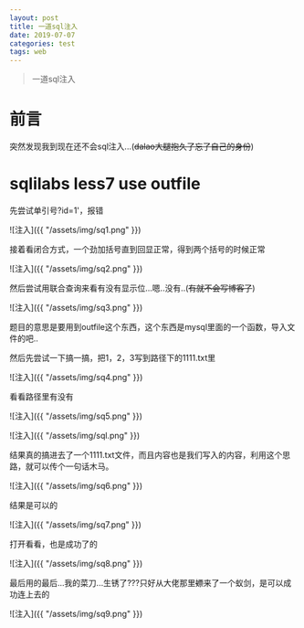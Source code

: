 ```yaml
---
layout: post
title: 一道sql注入
date: 2019-07-07
categories: test
tags: web
---
```


>    一道sql注入

# 前言

突然发现我到现在还不会sql注入...(~~dalao大腿抱久了忘了自己的身份~~)

# sqlilabs less7 use outfile

先尝试单引号?id=1'，报错

![注入]({{ "/assets/img/sq1.png" }})

接着看闭合方式，一个劲加括号直到回显正常，得到两个括号的时候正常

![注入]({{ "/assets/img/sq2.png" }})

然后尝试用联合查询来看有没有显示位...嗯..没有..(~~有就不会写博客了~~)

![注入]({{ "/assets/img/sq3.png" }})

题目的意思是要用到outfile这个东西，这个东西是mysql里面的一个函数，导入文件的吧..

然后先尝试一下搞一搞，把1，2，3写到路径下的1111.txt里

![注入]({{ "/assets/img/sq4.png" }})

看看路径里有没有

![注入]({{ "/assets/img/sq5.png" }})

![注入]({{ "/assets/img/sql.png" }})

结果真的搞进去了一个1111.txt文件，而且内容也是我们写入的内容，利用这个思路，就可以传个一句话木马。

![注入]({{ "/assets/img/sq6.png" }})

结果是可以的

![注入]({{ "/assets/img/sq7.png" }})

打开看看，也是成功了的

![注入]({{ "/assets/img/sq8.png" }})

最后用的最后...我的菜刀...生锈了???只好从大佬那里~~嫖~~来了一个蚁剑，是可以成功连上去的

![注入]({{ "/assets/img/sq9.png" }})